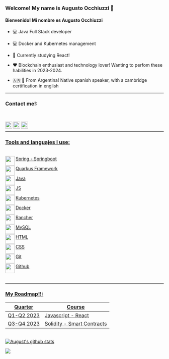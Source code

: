 ### Welcome! My name is Augusto Occhiuzzi 👋
#### Bienvenido! Mi nombre es Augusto Occhiuzzi 

- :computer: Java Full Stack developer

- :computer: Docker and Kubernetes management

- 📖 Currently studying React!

- ❤️ Blockchain enthusiast and technology lover! Wanting to perfom these habilities in 2023-2024.

- 🇦🇷 🏴󠁧󠁢󠁥󠁮󠁧󠁿 From Argentina! Native spanish speaker, with a cambridge certification in english

---

### Contact me!:

<br>
<div align= "center">
<a href=https://www.linkedin.com/in/augusto-occhiuzzi-b06640160/><img align="left" alt="LinkedIn" width="22px" src="https://cdn.worldvectorlogo.com/logos/linkedin-icon-2.svg"/>

<a href= https://www.instagram.com/augustoocchiuzzi/><img align="left" alt="Instagram" width="22px" src="https://cdn.jsdelivr.net/npm/simple-icons@3.13.0/icons/instagram.svg"/>

<a href= https://www.facebook.com/augusto.remolomas/><img align="left" alt="Facebook" width="22px" src="https://cdn.jsdelivr.net/npm/simple-icons@3.13.0/icons/facebook.svg"/>
</div>
<br />

---

### Tools and languajes I use:

<br />
<a href=https://spring.io/ ><img align="left" src="https://cdn.jsdelivr.net/npm/simple-icons@3.13.0/icons/spring.svg" width="30" height="30" />Spring - Springboot</a>

<a href= https://es.quarkus.io/><img align="left" src="https://cdn.jsdelivr.net/npm/simple-icons@3.13.0/icons/quarkus.svg" width="30" height="30"/> Quarkus Framework</a>
 
<a href= https://dev.java/learn/><img align="left" src="https://cdn.jsdelivr.net/npm/simple-icons@3.13.0/icons/java.svg" width="30" height="30" /><p>Java</p>

<a href= https://www.javascript.com /><img align="left" src="https://cdn.jsdelivr.net/npm/simple-icons@3.13.0/icons/javascript.svg" width="30" height="30" /><p>JS</p>

<a href=https://kubernetes.io/es/ ><img align="left" src="https://cdn.jsdelivr.net/npm/simple-icons@3.13.0/icons/kubernetes.svg" width="30" height="30" /><p>Kubernetes</p>

<a href= https://www.docker.com/><img align="left" src="https://cdn.jsdelivr.net/npm/simple-icons@3.13.0/icons/docker.svg" width="30" height="30"/><p>Docker</p>
 
<a href= https://www.rancher.com/><img align="left" src="https://cdn.jsdelivr.net/npm/simple-icons@3.13.0/icons/rancher.svg" width="30" height="30"/><p>Rancher</p>

<a href= https://www.mysql.com/><img align="left" src="https://cdn.jsdelivr.net/npm/simple-icons@3.13.0/icons/mysql.svg" width="30" height="30" /><p>MySQL</p>

<a href= https://en.wikipedia.org/wiki/HTML><img align="left" src="https://cdn.jsdelivr.net/npm/simple-icons@3.13.0/icons/html5.svg" width="30" height="30"/><p>HTML</p>

<a href= https://en.wikipedia.org/wiki/CSS><img align="left" src="https://cdn.jsdelivr.net/npm/simple-icons@3.13.0/icons/css3.svg" width="30" height="30"/><p>CSS</p>

<a href= https://git-scm.com/><img align="left" src="https://cdn.jsdelivr.net/npm/simple-icons@3.13.0/icons/git.svg" width="30" height="30" /><p>Git</p>

<a href= https://github.com/><img align="left" src="https://cdn.jsdelivr.net/npm/simple-icons@3.13.0/icons/github.svg" width="30" height="30" /><p>Github</p>

<br />

 ---

### My Roadmap!!:
 
|Quarter|Course|
|---|---|
|Q1-Q2 2023|Javascript - React|
|Q3-Q4 2023|Solidity - Smart Contracts|
<br />
 <a href="https://github.com/augustoocch/github-readme-stats"><img align="center" src="https://github-readme-stats.vercel.app/api?username=augustoocch&show_icons=true&include_all_commits=true&theme=tokyonight&hide_border=true" alt="August's github stats" /></a> 
 
<a href="https://github.com/augustoocch/github-readme-stats"><img align="center" src="https://github-readme-stats.vercel.app/api/top-langs/?username=augustoocch&layout=compact&theme=tokyonight&hide_border=true" /></a> 
<br />
